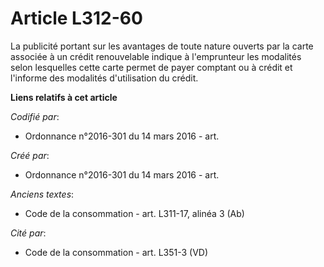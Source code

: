 # Article L312-60

La publicité portant sur les avantages de toute nature ouverts par la carte associée à un crédit renouvelable indique à
l'emprunteur les modalités selon lesquelles cette carte permet de payer comptant ou à crédit et l'informe des modalités
d'utilisation du crédit.

**Liens relatifs à cet article**

_Codifié par_:

  - Ordonnance n°2016-301 du 14 mars 2016 - art.

_Créé par_:

  - Ordonnance n°2016-301 du 14 mars 2016 - art.

_Anciens textes_:

  - Code de la consommation - art. L311-17, alinéa 3 (Ab)

_Cité par_:

  - Code de la consommation - art. L351-3 (VD)

